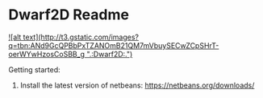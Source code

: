 Dwarf2D Readme
=======

<a href='http://95.85.60.226'>
  ![alt text](http://t3.gstatic.com/images?q=tbn:ANd9GcQPBbPxTZANOmB21QM7mVbuySECwZCpSHrT-oerWYwHzosCoSBB_g ".:Dwarf2D:.")
</a>


Getting started:

1. Install the latest version of netbeans: https://netbeans.org/downloads/

